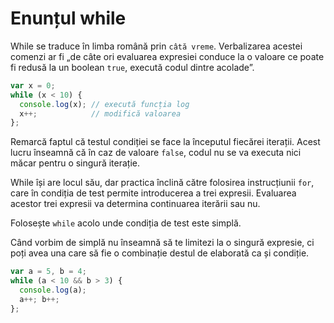 # Enunțul while

While se traduce în limba română prin `câtă vreme`. Verbalizarea acestei comenzi ar fi „de câte ori evaluarea expresiei conduce la o valoare ce poate fi redusă la un boolean `true`, execută codul dintre acolade”.

```javascript
var x = 0;
while (x < 10) {
  console.log(x); // execută funcția log
  x++;            // modifică valoarea
};
```

Remarcă faptul că testul condiției se face la începutul fiecărei iterații. Acest lucru înseamnă că în caz de valoare `false`, codul nu se va executa nici măcar pentru o singură iterație.

While își are locul său, dar practica înclină către folosirea instrucțiunii `for`, care în condiția de test permite introducerea a trei expresii. Evaluarea acestor trei expresii va determina continuarea iterării sau nu.

Folosește `while` acolo unde condiția de test este simplă.

Când vorbim de simplă nu înseamnă să te limitezi la o singură expresie, ci poți avea una care să fie o combinație destul de elaborată ca și condiție.

```javascript
var a = 5, b = 4;
while (a < 10 && b > 3) {
  console.log(a);
  a++; b++;
};
```
